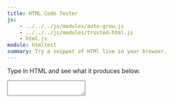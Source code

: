 ```yaml
---
title: HTML Code Tester
js:
    - ../../../js/modules/auto-grow.js
    - ../../../js/modules/trusted-html.js
    - html.js
module: htmltest
summary: Try a snippet of HTMl live in your browser.
---
```


Type in HTML and see what it produces below.

<textarea class="wide ng-cloak w-100pct" ng-model="htmlData" auto-grow></textarea>

<div class="outline ng-cloak" ng-bind-html="htmlData | trustedHtml"></div>

